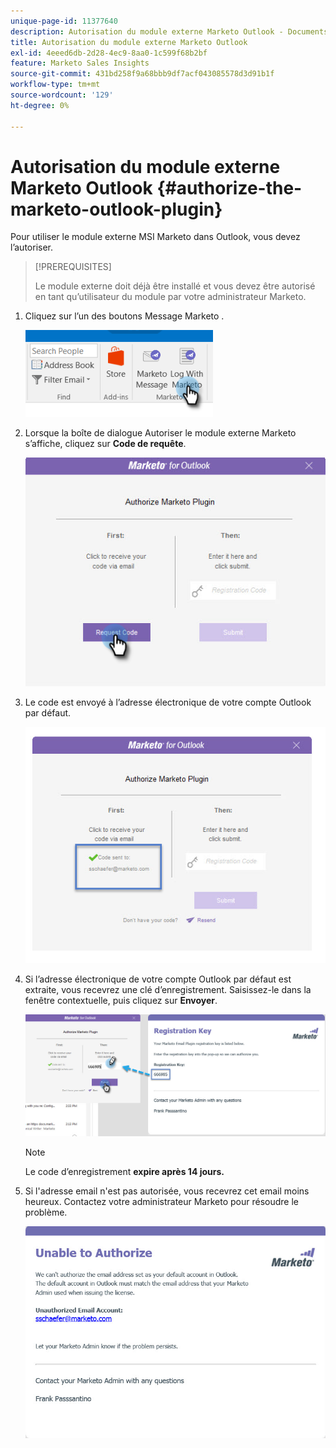 ```yaml
---
unique-page-id: 11377640
description: Autorisation du module externe Marketo Outlook - Documents Marketo - Documentation du produit
title: Autorisation du module externe Marketo Outlook
exl-id: 4eeed6db-2d28-4ec9-8aa0-1c599f68b2bf
feature: Marketo Sales Insights
source-git-commit: 431bd258f9a68bbb9df7acf043085578d3d91b1f
workflow-type: tm+mt
source-wordcount: '129'
ht-degree: 0%

---
```


# Autorisation du module externe Marketo Outlook {#authorize-the-marketo-outlook-plugin}

Pour utiliser le module externe MSI Marketo dans Outlook, vous devez l’autoriser.

>[!PREREQUISITES]
>
>Le module externe doit déjà être installé et vous devez être autorisé en tant qu’utilisateur du module par votre administrateur Marketo.

1. Cliquez sur l’un des boutons Message Marketo .

   ![](assets/image2016-8-24-16-3a4-3a28.png)

1. Lorsque la boîte de dialogue Autoriser le module externe Marketo s’affiche, cliquez sur **Code de requête**.

   ![](assets/image2016-8-24-16-3a6-3a51.png)

1. Le code est envoyé à l’adresse électronique de votre compte Outlook par défaut.

   ![](assets/image2016-8-24-16-3a8-3a36.png)

1. Si l’adresse électronique de votre compte Outlook par défaut est extraite, vous recevrez une clé d’enregistrement. Saisissez-le dans la fenêtre contextuelle, puis cliquez sur **Envoyer**.

   ![](assets/image2016-8-24-16-3a12-3a48.png)

   >[!NOTE]
   >
   >Le code d’enregistrement **expire après 14 jours.**

1. Si l&#39;adresse email n&#39;est pas autorisée, vous recevrez cet email moins heureux. Contactez votre administrateur Marketo pour résoudre le problème.

   ![](assets/image2016-8-24-16-3a25-3a27.png)
